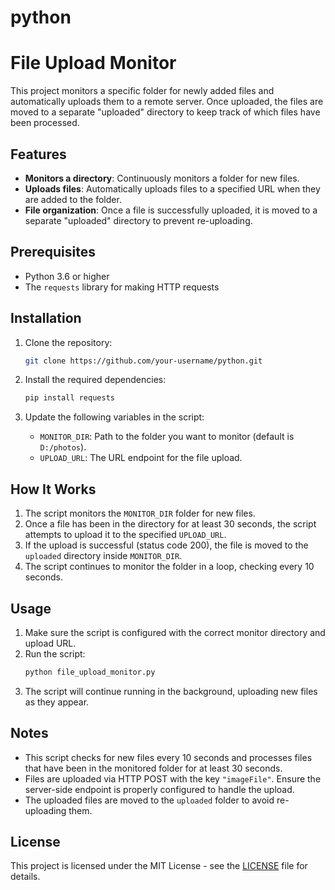 # python
# File Upload Monitor

This project monitors a specific folder for newly added files and automatically uploads them to a remote server. Once uploaded, the files are moved to a separate "uploaded" directory to keep track of which files have been processed.

## Features

- **Monitors a directory**: Continuously monitors a folder for new files.
- **Uploads files**: Automatically uploads files to a specified URL when they are added to the folder.
- **File organization**: Once a file is successfully uploaded, it is moved to a separate "uploaded" directory to prevent re-uploading.

## Prerequisites

- Python 3.6 or higher
- The `requests` library for making HTTP requests

## Installation

1. Clone the repository:
    ```bash
    git clone https://github.com/your-username/python.git
    ```

2. Install the required dependencies:
    ```bash
    pip install requests
    ```

3. Update the following variables in the script:
   - `MONITOR_DIR`: Path to the folder you want to monitor (default is `D:/photos`).
   - `UPLOAD_URL`: The URL endpoint for the file upload.

## How It Works

1. The script monitors the `MONITOR_DIR` folder for new files.
2. Once a file has been in the directory for at least 30 seconds, the script attempts to upload it to the specified `UPLOAD_URL`.
3. If the upload is successful (status code 200), the file is moved to the `uploaded` directory inside `MONITOR_DIR`.
4. The script continues to monitor the folder in a loop, checking every 10 seconds.

## Usage

1. Make sure the script is configured with the correct monitor directory and upload URL.
2. Run the script:
    ```bash
    python file_upload_monitor.py
    ```
3. The script will continue running in the background, uploading new files as they appear.

## Notes

- This script checks for new files every 10 seconds and processes files that have been in the monitored folder for at least 30 seconds.
- Files are uploaded via HTTP POST with the key `"imageFile"`. Ensure the server-side endpoint is properly configured to handle the upload.
- The uploaded files are moved to the `uploaded` folder to avoid re-uploading them.

## License

This project is licensed under the MIT License - see the [LICENSE](LICENSE) file for details.

